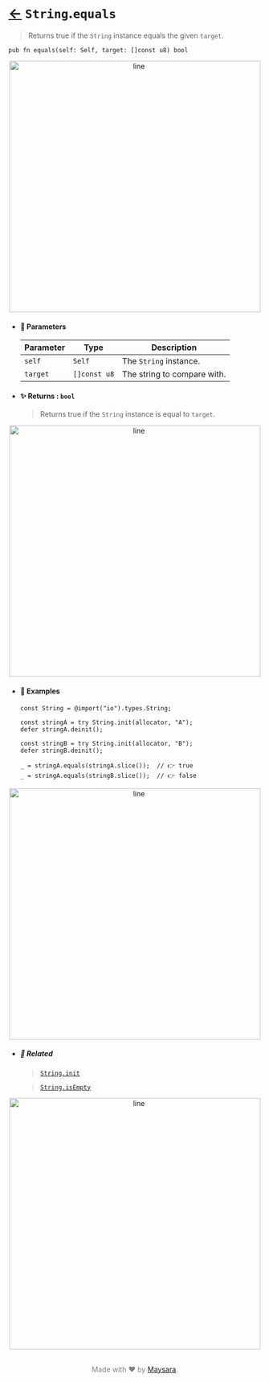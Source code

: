 # [←](../String.md) `String`.`equals`

> Returns true if the `String` instance equals the given `target`.

```zig
pub fn equals(self: Self, target: []const u8) bool
```


<div align="center">
<img src="https://raw.githubusercontent.com/Super-ZIG/io/refs/heads/main/dist/img/md/line.png" alt="line" style="width:500px;"/>
</div>

- #### 🧩 Parameters

    | Parameter | Type         | Description                 |
    | --------- | ------------ | --------------------------- |
    | `self`    | `Self`       | The `String` instance.      |
    | `target`  | `[]const u8` | The string to compare with. |

- #### ✨ Returns : `bool`

    > Returns true if the `String` instance is equal to `target`.

<div align="center">
<img src="https://raw.githubusercontent.com/Super-ZIG/io/refs/heads/main/dist/img/md/line.png" alt="line" style="width:500px;"/>
</div>

- #### 🧪 Examples

    ```zig
    const String = @import("io").types.String;

    const stringA = try String.init(allocator, "A");
    defer stringA.deinit();

    const stringB = try String.init(allocator, "B");
    defer stringB.deinit();
    ```

    ```zig
    _ = stringA.equals(stringA.slice());  // 👉 true
    _ = stringA.equals(stringB.slice());  // 👉 false
    ```

<div align="center">
<img src="https://raw.githubusercontent.com/Super-ZIG/io/refs/heads/main/dist/img/md/line.png" alt="line" style="width:500px;"/>
</div>

- ##### 🔗 Related

  > [`String.init`](./init.md)

  > [`String.isEmpty`](./isEmpty.md)

<div align="center">
<img src="https://raw.githubusercontent.com/Super-ZIG/io/refs/heads/main/dist/img/md/line.png" alt="line" style="width:500px;"/>
</div>

<p align="center" style="color:grey;"><br />Made with ❤️ by <a href="http://github.com/maysara-elshewehy" target="blank">Maysara</a>.</p>